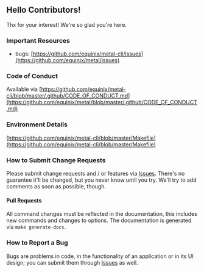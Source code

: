 ## Hello Contributors!
  Thx for your interest! We're so glad you're here.

### Important Resources
  - bugs: [https://github.com/equinix/metal-cli/issues](https://github.com/equinix/metal/issues)

### Code of Conduct
Available via [https://github.com/equinix/metal-cli/blob/master/.github/CODE_OF_CONDUCT.md](https://github.com/equinix/metal/blob/master/.github/CODE_OF_CONDUCT.md)

### Environment Details
[https://github.com/equinix/metal-cli/blob/master/Makefile](https://github.com/equinix/metal-cli/blob/master/Makefile)

### How to Submit Change Requests
Please submit change requests and / or features via [Issues](https://github.com/equinix/metal-cli/issues). There's no guarantee it'll be changed, but you never know until you try. We'll try to add comments as soon as possible, though.

#### Pull Requests
All command changes must be reflected in the documentation, this includes new commands and changes to options. The documentation is generated via `make generate-docs`.

### How to Report a Bug
Bugs are problems in code, in the functionality of an application or in its UI design; you can submit them through [Issues](https://github.com/equinix/metal-cli/issues) as well.

